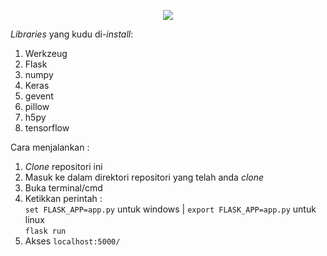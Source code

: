<p align="center">
          <img src="https://encrypted-tbn0.gstatic.com/images?q=tbn%3AANd9GcTWc0uctVjMUrpOwK1Mh5-KpKgBgbR0dmH3uk_B1RCAjdfx706y">
</p>
                                                                                                                               
<i>Libraries</i> yang kudu di-<i>install</i>:<br>
1. Werkzeug
2. Flask
3. numpy
4. Keras
5. gevent
6. pillow
7. h5py
8. tensorflow

Cara menjalankan :
1. <i>Clone</i> repositori ini
2. Masuk ke dalam direktori repositori yang telah anda <i>clone</i>
3. Buka terminal/cmd
4. Ketikkan perintah :<br>
```set FLASK_APP=app.py``` untuk windows | ```export FLASK_APP=app.py``` untuk linux<br>
```flask run```<br>
5. Akses ```localhost:5000/```
